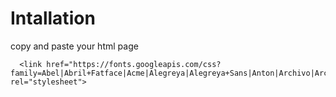# Intallation

copy and paste your html page

      <link href="https://fonts.googleapis.com/css?family=Abel|Abril+Fatface|Acme|Alegreya|Alegreya+Sans|Anton|Archivo|Archivo+Black|Archivo+Narrow|Arimo|Arvo|Asap|Asap+Condensed|Bitter|Bowlby+One+SC|Bree+Serif|Cabin|Cairo|Catamaran|Crete+Round|Crimson+Text|Cuprum|Dancing+Script|Dosis|Droid+Sans|Droid+Serif|EB+Garamond|Exo|Exo+2|Faustina|Fira+Sans|Fjalla+One|Francois+One|Gloria+Hallelujah|Hind|Inconsolata|Indie+Flower|Josefin+Sans|Julee|Karla|Lato|Libre+Baskerville|Libre+Franklin|Lobster|Lora|Mada|Manuale|Maven+Pro|Merriweather|Merriweather+Sans|Montserrat|Montserrat+Subrayada|Mukta+Vaani|Muli|Noto+Sans|Noto+Serif|Nunito|Open+Sans|Open+Sans+Condensed:300|Oswald|Oxygen|PT+Sans|PT+Sans+Caption|PT+Sans+Narrow|PT+Serif|Pacifico|Passion+One|Pathway+Gothic+One|Play|Playfair+Display|Poppins|Questrial|Quicksand|Raleway|Roboto|Roboto+Condensed|Roboto+Mono|Roboto+Slab|Ropa+Sans|Rubik|Saira|Saira+Condensed|Saira+Extra+Condensed|Saira+Semi+Condensed|Sedgwick+Ave|Sedgwick+Ave+Display|Shadows+Into+Light|Signika|Slabo+27px|Source+Code+Pro|Source+Sans+Pro|Spectral|Titillium+Web|Ubuntu|Ubuntu+Condensed|Varela+Round|Vollkorn|Work+Sans|Yanone+Kaffeesatz|Zilla+Slab|Zilla+Slab+Highlight" rel="stylesheet">
